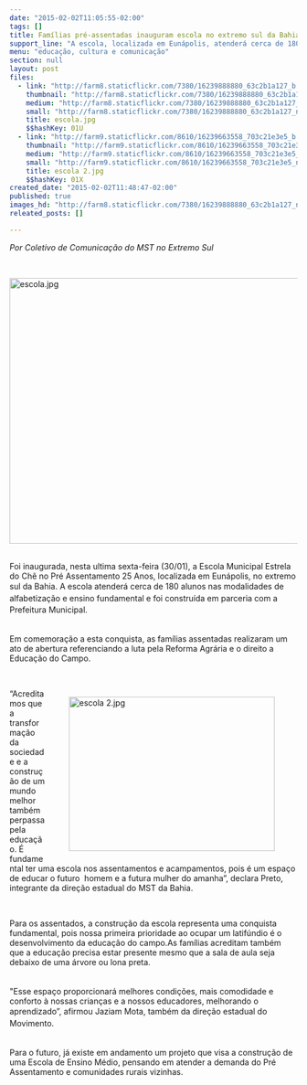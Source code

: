 ```yaml
---
date: "2015-02-02T11:05:55-02:00"
tags: []
title: Famílias pré-assentadas inauguram escola no extremo sul da Bahia
support_line: "A escola, localizada em Eunápolis, atenderá cerca de 180 alunos nas modalidades de alfabetização e ensino fundamental."
menu: "educação, cultura e comunicação"
section: null
layout: post
files:
  - link: "http://farm8.staticflickr.com/7380/16239888880_63c2b1a127_b.jpg"
    thumbnail: "http://farm8.staticflickr.com/7380/16239888880_63c2b1a127_t.jpg"
    medium: "http://farm8.staticflickr.com/7380/16239888880_63c2b1a127_z.jpg"
    small: "http://farm8.staticflickr.com/7380/16239888880_63c2b1a127_n.jpg"
    title: escola.jpg
    $$hashKey: 01U
  - link: "http://farm9.staticflickr.com/8610/16239663558_703c21e3e5_b.jpg"
    thumbnail: "http://farm9.staticflickr.com/8610/16239663558_703c21e3e5_t.jpg"
    medium: "http://farm9.staticflickr.com/8610/16239663558_703c21e3e5_z.jpg"
    small: "http://farm9.staticflickr.com/8610/16239663558_703c21e3e5_n.jpg"
    title: escola 2.jpg
    $$hashKey: 01X
created_date: "2015-02-02T11:48:47-02:00"
published: true
images_hd: "http://farm8.staticflickr.com/7380/16239888880_63c2b1a127_n.jpg"
releated_posts: []

---
```

<p><em>Por Coletivo de Comunica&ccedil;&atilde;o do MST no Extremo Sul</em></p>

<p>&nbsp;</p>

<p><img alt="escola.jpg" height="465" src="http://farm8.staticflickr.com/7380/16239888880_63c2b1a127_b.jpg" width="620" /></p>

<p><br />
Foi inaugurada, nesta ultima sexta-feira (30/01), a Escola Municipal Estrela do Ch&ecirc; no Pr&eacute; Assentamento 25 Anos, localizada em Eun&aacute;polis, no extremo sul da Bahia.&nbsp;<span style="line-height: 20.7999992370605px;">A escola atender&aacute; cerca de 180 alunos nas modalidades de alfabetiza&ccedil;&atilde;o e ensino fundamental e foi constru&iacute;da em parceria com a Prefeitura Municipal</span><span style="line-height: 20.7999992370605px;">. &nbsp;</span></p>

<p><br />
Em comemora&ccedil;&atilde;o a esta conquista, as fam&iacute;lias assentadas realizaram um ato de abertura referenciando a luta pela Reforma Agr&aacute;ria e o direito a Educa&ccedil;&atilde;o do Campo.&nbsp;</p>

<p>&nbsp;</p>

<figure class="image" style="float:right"><img alt="escola 2.jpg" height="270" src="http://farm9.staticflickr.com/8610/16239663558_703c21e3e5_b.jpg" width="360" />
<figcaption></figcaption>
</figure>

<p>&ldquo;Acreditamos que a transforma&ccedil;&atilde;o da sociedade e a constru&ccedil;&atilde;o de um mundo melhor tamb&eacute;m perpassa pela educa&ccedil;&atilde;o. &Eacute; fundamental ter uma escola nos assentamentos e acampamentos, pois &eacute; um espa&ccedil;o de educar o futuro &nbsp;homem e a futura mulher do amanha&rdquo;, declara Preto, integrante&nbsp;da dire&ccedil;&atilde;o estadual do MST da Bahia.</p>

<p>&nbsp;</p>

<p>Para os assentados, a constru&ccedil;&atilde;o da escola representa uma conquista fundamental, pois nossa primeira prioridade ao ocupar um latif&uacute;ndio &eacute; o desenvolvimento da educa&ccedil;&atilde;o do campo.As fam&iacute;lias acreditam tamb&eacute;m que a educa&ccedil;&atilde;o precisa estar presente mesmo que a sala de aula seja debaixo de uma &aacute;rvore ou lona preta.&nbsp;<br />
<br />
<br />
&quot;Esse espa&ccedil;o proporcionar&aacute; melhores condi&ccedil;&otilde;es, mais comodidade e conforto &agrave; nossas crian&ccedil;as e a&nbsp;nossos educadores, melhorando o aprendizado&rdquo;, afirmou&nbsp;<span style="line-height: 20.7999992370605px;">Jaziam Mota, tamb&eacute;m&nbsp;da dire&ccedil;&atilde;o estadual do Movimento.</span><br />
&nbsp;</p>

<p>Para o futuro, j&aacute; existe em andamento um projeto que visa a constru&ccedil;&atilde;o de uma Escola de Ensino M&eacute;dio, pensando em atender a demanda do Pr&eacute; Assentamento e comunidades rurais vizinhas.</p>

<p><br />
&nbsp;</p>
